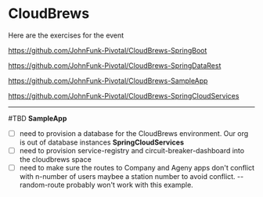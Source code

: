 # CloudBrews

Here are the exercises for the event

https://github.com/JohnFunk-Pivotal/CloudBrews-SpringBoot

https://github.com/JohnFunk-Pivotal/CloudBrews-SpringDataRest

https://github.com/JohnFunk-Pivotal/CloudBrews-SampleApp

https://github.com/JohnFunk-Pivotal/CloudBrews-SpringCloudServices




-----------
#TBD
**SampleApp**  
  -[ ] need to provision a database for the CloudBrews environment. Our org is out of database instances
**SpringCloudServices**  
  -[ ] need to provision service-registry and circuit-breaker-dashboard into the cloudbrews space  
  -[ ] need to make sure the routes to Company and Ageny apps don't conflict with n-number of users maybee a station number to avoid conflict.  --random-route probably won't work with this example.
